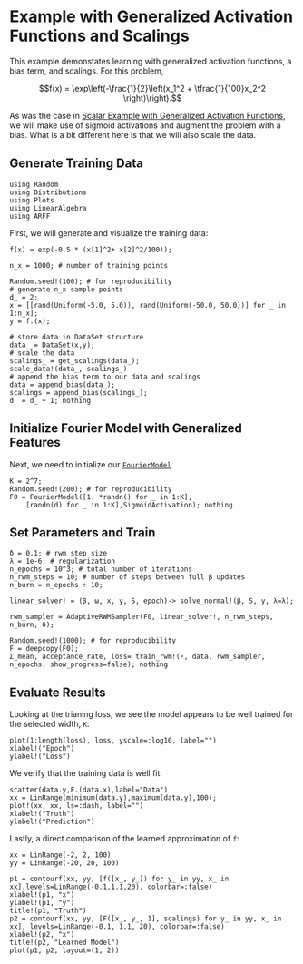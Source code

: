# Example with Generalized Activation Functions and Scalings

This example demonstates learning with generalized activation functions, a bias term, and scalings.  For this problem, 
```math
f(x) = \exp\left(-\frac{1}{2}\left(x_1^2 + \tfrac{1}{100}x_2^2 \right)\right).
```
As was the case in [Scalar Example with Generalized Activation Functions](@ref),
we will make use of sigmoid activations and augment the problem with a bias.
What is a bit different here is that we will also scale the data.

## Generate Training Data
```@setup ex3
using Random
using Distributions
using Plots
using LinearAlgebra
using ARFF
```
First, we will generate and visualize the training data:
```@example ex3
f(x) = exp(-0.5 * (x[1]^2+ x[2]^2/100));

n_x = 1000; # number of training points

Random.seed!(100); # for reproducibility
# generate n_x sample points
d_ = 2;
x = [[rand(Uniform(-5.0, 5.0)), rand(Uniform(-50.0, 50.0))] for _ in 1:n_x];
y = f.(x);

# store data in DataSet structure
data_ = DataSet(x,y);
# scale the data
scalings_ = get_scalings(data_);
scale_data!(data_, scalings_)
# append the bias term to our data and scalings
data = append_bias(data_);
scalings = append_bias(scalings_);
d  = d_ + 1; nothing
```

## Initialize Fourier Model with Generalized Features
Next, we need to initialize our [`FourierModel`](@ref)
```@example ex3
K = 2^7;
Random.seed!(200); # for reproducibility
F0 = FourierModel([1. *randn() for _ in 1:K],  
    [randn(d) for _ in 1:K],SigmoidActivation); nothing
```

## Set Parameters and Train
```@example ex3
δ = 0.1; # rwm step size
λ = 1e-6; # regularization
n_epochs = 10^3; # total number of iterations
n_rwm_steps = 10; # number of steps between full β updates
n_burn = n_epochs ÷ 10;

linear_solver! = (β, ω, x, y, S, epoch)-> solve_normal!(β, S, y, λ=λ);

rwm_sampler = AdaptiveRWMSampler(F0, linear_solver!, n_rwm_steps, n_burn, δ);

Random.seed!(1000); # for reproducibility
F = deepcopy(F0);
Σ_mean, acceptance_rate, loss= train_rwm!(F, data, rwm_sampler, n_epochs, show_progress=false); nothing 
```

## Evaluate Results
Looking at the trianing loss, we see the model appears to be well trained for the selected width, ``K``:
```@example ex3
plot(1:length(loss), loss, yscale=:log10, label="")
xlabel!("Epoch")
ylabel!("Loss")
```
We verify that the training data is well fit:
```@example ex3
scatter(data.y,F.(data.x),label="Data")
xx = LinRange(minimum(data.y),maximum(data.y),100);
plot!(xx, xx, ls=:dash, label="")
xlabel!("Truth")
ylabel!("Prediction")
```
Lastly, a direct comparison of the learned approximation of ``f``:
```@example ex3
xx = LinRange(-2, 2, 100)
yy = LinRange(-20, 20, 100)

p1 = contourf(xx, yy, [f([x_, y_]) for y_ in yy, x_ in xx],levels=LinRange(-0.1,1.1,20), colorbar=:false)
xlabel!(p1, "x")
ylabel!(p1, "y")
title!(p1, "Truth")
p2 = contourf(xx, yy, [F([x_, y_, 1], scalings) for y_ in yy, x_ in xx], levels=LinRange(-0.1, 1.1, 20), colorbar=:false)
xlabel!(p2, "x")
title!(p2, "Learned Model")
plot(p1, p2, layout=(1, 2))
```